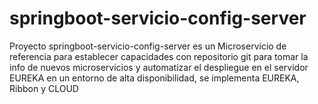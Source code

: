# springboot-servicio-config-server
Proyecto springboot-servicio-config-server es un Microservicio de referencia para establecer capacidades con repositorio git para tomar la info de nuevos microservicios y automatizar el despliegue en el servidor EUREKA en un entorno de alta disponibilidad, se implementa EUREKA, Ribbon y CLOUD 
